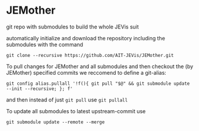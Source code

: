 # JEMother
git repo with submodules to build the whole JEVis suit

automatically initialize and download the repository including the submodules with the command

`git clone --recursive https://github.com/AIT-JEVis/JEMother.git`

To pull changes for JEMother and all submodules and then checkout the (by JEMother) specified commits we reccomend to define a git-alias:

`git config alias.pullall '!f(){ git pull "$@" && git submodule update --init --recursive; }; f'`

and then instead of just `git pull` use `git pullall`

To update all submodules to latest upstream-commit use

`git submodule update --remote --merge`

